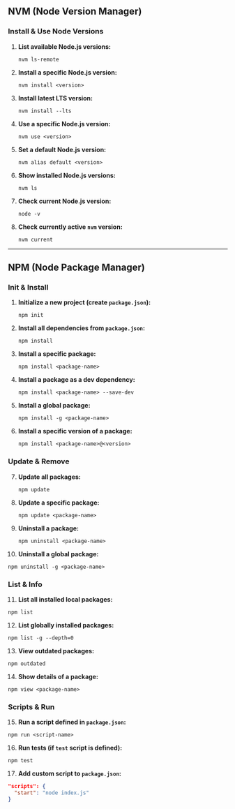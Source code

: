 
## NVM (Node Version Manager)

### Install & Use Node Versions

1. **List available Node.js versions:**
   ```shell
   nvm ls-remote
   ```

2. **Install a specific Node.js version:**
   ```shell
   nvm install <version>
   ```

3. **Install latest LTS version:**
   ```shell
   nvm install --lts
   ```

4. **Use a specific Node.js version:**
   ```shell
   nvm use <version>
   ```

5. **Set a default Node.js version:**
   ```shell
   nvm alias default <version>
   ```

6. **Show installed Node.js versions:**
   ```shell
   nvm ls
   ```

7. **Check current Node.js version:**
   ```shell
   node -v
   ```

8. **Check currently active `nvm` version:**
   ```shell
   nvm current
   ```

---

## NPM (Node Package Manager)

### Init & Install

1. **Initialize a new project (create `package.json`):**
   ```shell
   npm init
   ```

2. **Install all dependencies from `package.json`:**
   ```shell
   npm install
   ```

3. **Install a specific package:**
   ```shell
   npm install <package-name>
   ```

4. **Install a package as a dev dependency:**
   ```shell
   npm install <package-name> --save-dev
   ```

5. **Install a global package:**
   ```shell
   npm install -g <package-name>
   ```

6. **Install a specific version of a package:**
   ```shell
   npm install <package-name>@<version>
   ```

### Update & Remove

7. **Update all packages:**
   ```shell
   npm update
   ```

8. **Update a specific package:**
   ```shell
   npm update <package-name>
   ```

9. **Uninstall a package:**
   ```shell
   npm uninstall <package-name>
   ```

10. **Uninstall a global package:**
   ```shell
   npm uninstall -g <package-name>
   ```

### List & Info

11. **List all installed local packages:**
   ```shell
   npm list
   ```

12. **List globally installed packages:**
   ```shell
   npm list -g --depth=0
   ```

13. **View outdated packages:**
   ```shell
   npm outdated
   ```

14. **Show details of a package:**
   ```shell
   npm view <package-name>
   ```

### Scripts & Run

15. **Run a script defined in `package.json`:**
   ```shell
   npm run <script-name>
   ```

16. **Run tests (if `test` script is defined):**
   ```shell
   npm test
   ```

17. **Add custom script to `package.json`:**
   ```json
   "scripts": {
     "start": "node index.js"
   }
   ```
